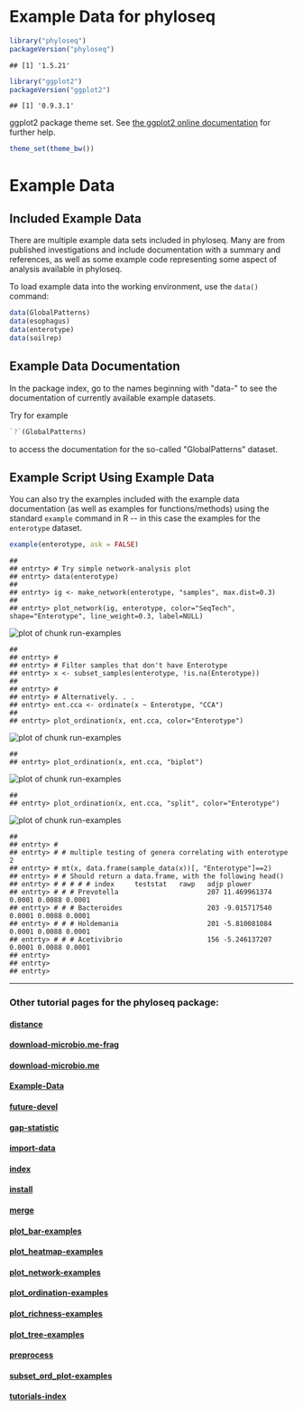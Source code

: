 
<link href="http://joey711.github.com/phyloseq/markdown.css" rel="stylesheet"></link>

# Example Data for phyloseq


```r
library("phyloseq")
packageVersion("phyloseq")
```

```
## [1] '1.5.21'
```

```r
library("ggplot2")
packageVersion("ggplot2")
```

```
## [1] '0.9.3.1'
```


ggplot2 package theme set. See [the ggplot2 online documentation](http://docs.ggplot2.org/current/) for further help.


```r
theme_set(theme_bw())
```



# Example Data
## Included Example Data
There are multiple example data sets included in phyloseq. Many are from published investigations and include documentation with a summary and references, as well as some example code representing some aspect of analysis available in phyloseq.

To load example data into the working environment, use the `data()` command:


```r
data(GlobalPatterns)
data(esophagus)
data(enterotype)
data(soilrep)
```


## Example Data Documentation
In the package index, go to the names beginning with "data-" to see the documentation of currently available example datasets.

Try for example


```r
`?`(GlobalPatterns)
```


to access the documentation for the so-called "GlobalPatterns" dataset.

## Example Script Using Example Data
You can also try the examples included with the example data documentation (as well as examples for functions/methods) using the standard `example` command in R -- in this case the examples for the `enterotype` dataset.


```r
example(enterotype, ask = FALSE)
```

```
## 
## entrty> # Try simple network-analysis plot
## entrty> data(enterotype)
## 
## entrty> ig <- make_network(enterotype, "samples", max.dist=0.3)
## 
## entrty> plot_network(ig, enterotype, color="SeqTech", shape="Enterotype", line_weight=0.3, label=NULL)
```

![plot of chunk run-examples](figure/run-examples1.png) 

```
## 
## entrty> #
## entrty> # Filter samples that don't have Enterotype
## entrty> x <- subset_samples(enterotype, !is.na(Enterotype))
## 
## entrty> #
## entrty> # Alternatively. . .
## entrty> ent.cca <- ordinate(x ~ Enterotype, "CCA")
## 
## entrty> plot_ordination(x, ent.cca, color="Enterotype")
```

![plot of chunk run-examples](figure/run-examples2.png) 

```
## 
## entrty> plot_ordination(x, ent.cca, "biplot")
```

![plot of chunk run-examples](figure/run-examples3.png) 

```
## 
## entrty> plot_ordination(x, ent.cca, "split", color="Enterotype")
```

![plot of chunk run-examples](figure/run-examples4.png) 

```
## 
## entrty> #
## entrty> # # multiple testing of genera correlating with enterotype 2
## entrty> # mt(x, data.frame(sample_data(x))[, "Enterotype"]==2)
## entrty> # # Should return a data.frame, with the following head()
## entrty> # # # # # index     teststat   rawp   adjp plower
## entrty> # # # Prevotella                      207 11.469961374 0.0001 0.0088 0.0001
## entrty> # # # Bacteroides                     203 -9.015717540 0.0001 0.0088 0.0001
## entrty> # # # Holdemania                      201 -5.810081084 0.0001 0.0088 0.0001
## entrty> # # # Acetivibrio                     156 -5.246137207 0.0001 0.0088 0.0001
## entrty> 
## entrty> 
## entrty>
```




---

### Other tutorial pages for the phyloseq package:

#### [distance](distance.html)

#### [download-microbio.me-frag](download-microbio.me-frag.html)

#### [download-microbio.me](download-microbio.me.html)

#### [Example-Data](Example-Data.html)

#### [future-devel](future-devel.html)

#### [gap-statistic](gap-statistic.html)

#### [import-data](import-data.html)

#### [index](index.html)

#### [install](install.html)

#### [merge](merge.html)

#### [plot_bar-examples](plot_bar-examples.html)

#### [plot_heatmap-examples](plot_heatmap-examples.html)

#### [plot_network-examples](plot_network-examples.html)

#### [plot_ordination-examples](plot_ordination-examples.html)

#### [plot_richness-examples](plot_richness-examples.html)

#### [plot_tree-examples](plot_tree-examples.html)

#### [preprocess](preprocess.html)

#### [subset_ord_plot-examples](subset_ord_plot-examples.html)

#### [tutorials-index](tutorials-index.html)

